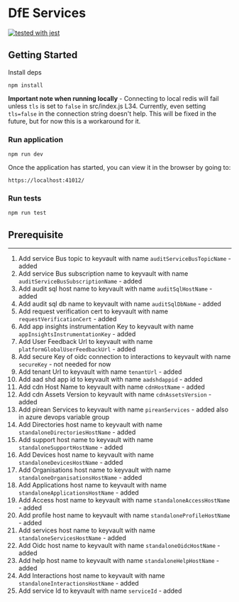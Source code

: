 # DfE Services
[![tested with jest](https://img.shields.io/badge/tested_with-jest-99424f.svg)](https://github.com/facebook/jest)

## Getting Started

Install deps
```
npm install
```

**Important note when running locally** - Connecting to local redis will fail unless `tls` is set to `false` in src/index.js L34.  Currently, even setting `tls=false` in the connection string doesn't help.  This will be fixed in the future, but for now this is a workaround for it.

### Run application
```
npm run dev
```

Once the application has started, you can view it in the browser by going to:
```
https://localhost:41012/
```

### Run tests
```
npm run test
```



## Prerequisite
---
1. Add service Bus topic to keyvault with name `auditServiceBusTopicName` - added
2. Add service Bus subscription name to keyvault with name `auditServiceBusSubscriptionName` - added
3. Add audit sql host name to keyvault with name `auditSqlHostName` - added
4. Add audit sql db name to keyvault with name `auditSqlDbName` - added
5. Add request verification cert to keyvault with name `requestVerificationCert` - added
6. Add app insights instrumentation Key to keyvault with name `appInsightsInstrumentationKey` - added
7.  Add User Feedback Url to keyvault with name `platformGlobalUserFeedbackUrl` - added
8.  Add secure Key of oidc connection to interactions to keyvault with name `secureKey` - not needed for now
9.  Add tenant Url to keyvault with name `tenantUrl` - added
10. Add aad shd app id to keyvault with name `aadshdappid` - added
11. Add cdn Host Name to keyvault with name `cdnHostName` - added
12. Add cdn Assets Version to keyvault with name `cdnAssetsVersion` - added
13. Add pirean Services to keyvault with name `pireanServices` - added also in azure devops variable group
14. Add Directories host name to keyvault with name `standaloneDirectoriesHostName` - added
15. Add support host name to keyvault with name `standaloneSupportHostName` - added
16. Add Devices host name to keyvault with name `standaloneDevicesHostName` - added
17. Add Organisations host name to keyvault with name `standaloneOrganisationsHostName` - added
18. Add Applications host name to keyvault with name `standaloneApplicationsHostName` - added
19. Add Access host name to keyvault with name `standaloneAccessHostName` - added
20. Add profile host name to keyvault with name `standaloneProfileHostName` - added
21. Add services host name to keyvault with name `standaloneServicesHostName` - added
22. Add Oidc host name to keyvault with name `standaloneOidcHostName` - added
23. Add help host name to keyvault with name `standaloneHelpHostName` - added
24. Add Interactions host name to keyvault with name `standaloneInteractionsHostName` - added
25. Add service Id to keyvault with name `serviceId` - added
